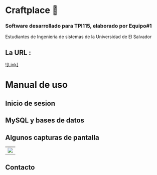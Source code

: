 # Craftplace 👋
### Software desarrollado para TPI115, elaborado por Equipo#1

Estudiantes de Ingenieria de sistemas de la Universidad de El Salvador

## La URL :
[![Link]](https://infoavance.com/marketplace/)

# Manual de uso
## Inicio de sesion


## MySQL y bases de datos

## Algunos capturas de pantalla

<table style="width:100%">
<tr>
<td>
<a href="#">
<img src="[http://i3.ytimg.com/vi/Kp4Mvapo5kc/maxresdefault.jpg](https://infoavance.com/marketplace/view/assets/images/craftplace-logo.png)">
</a>
</td>
</tr>
</table>

## Contacto
